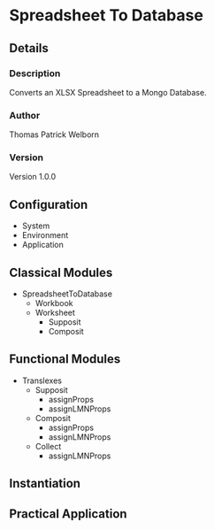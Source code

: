 # Spreadsheet To Database

## Details
### Description
Converts an XLSX Spreadsheet to a Mongo Database. 
### Author
Thomas Patrick Welborn
### Version
Version 1.0.0

## Configuration
- System
- Environment
- Application

## Classical Modules
+ SpreadsheetToDatabase
  - Workbook
  + Worksheet
    - Supposit
    - Composit

## Functional Modules
+ Translexes
  + Supposit
    - assignProps
    - assignLMNProps
  + Composit
    - assignProps
    - assignLMNProps
  + Collect
    - assignLMNProps

## Instantiation

## Practical Application